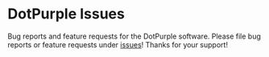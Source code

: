# DotPurple Issues

Bug reports and feature requests for the DotPurple software. Please file bug reports or feature requests under [issues](https://github.com/DotPurpleApp/DotPurple-Issues/issues)! Thanks for your support!
